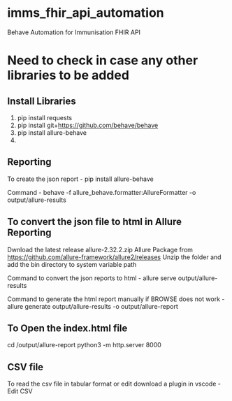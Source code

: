 # imms_fhir_api_automation
Behave Automation for Immunisation FHIR API

# Need to check in case any other libraries to be added

Install Libraries
---------------------------------------------------
1. pip install requests
2. pip install git+https://github.com/behave/behave
3. pip install allure-behave
4. 

Reporting
-----------------------------------------------------
To create the json report - 
    pip install allure-behave

Command - 
    behave -f allure_behave.formatter:AllureFormatter -o output/allure-results

To convert the json file to html in Allure Reporting
----------------------------------------------------
Dwnload the latest release allure-2.32.2.zip Allure Package from https://github.com/allure-framework/allure2/releases
Unzip the folder and add the bin directory to system variable path

Command to convert the json reports to html - 
    allure serve output/allure-results

Command to generate the html report manually if BROWSE does not work - 
allure generate output/allure-results -o output/allure-report

To Open the index.html file
----------------------------------------------------
cd /output/allure-report
python3 -m http.server 8000

CSV file
----------------------------------------------------
 To read the csv file in tabular format or edit download a plugin in vscode - Edit CSV 

